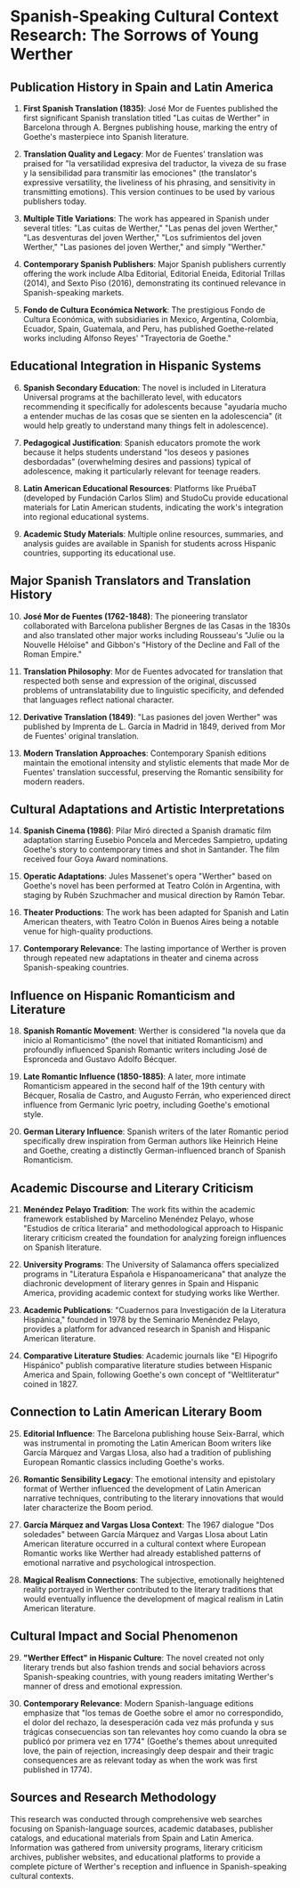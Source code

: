 # Spanish-Speaking Cultural Context Research: The Sorrows of Young Werther

## Publication History in Spain and Latin America

1. **First Spanish Translation (1835)**: José Mor de Fuentes published the first significant Spanish translation titled "Las cuitas de Werther" in Barcelona through A. Bergnes publishing house, marking the entry of Goethe's masterpiece into Spanish literature.

2. **Translation Quality and Legacy**: Mor de Fuentes' translation was praised for "la versatilidad expresiva del traductor, la viveza de su frase y la sensibilidad para transmitir las emociones" (the translator's expressive versatility, the liveliness of his phrasing, and sensitivity in transmitting emotions). This version continues to be used by various publishers today.

3. **Multiple Title Variations**: The work has appeared in Spanish under several titles: "Las cuitas de Werther," "Las penas del joven Werther," "Las desventuras del joven Werther," "Los sufrimientos del joven Werther," "Las pasiones del joven Werther," and simply "Werther."

4. **Contemporary Spanish Publishers**: Major Spanish publishers currently offering the work include Alba Editorial, Editorial Eneida, Editorial Trillas (2014), and Sexto Piso (2016), demonstrating its continued relevance in Spanish-speaking markets.

5. **Fondo de Cultura Económica Network**: The prestigious Fondo de Cultura Económica, with subsidiaries in Mexico, Argentina, Colombia, Ecuador, Spain, Guatemala, and Peru, has published Goethe-related works including Alfonso Reyes' "Trayectoria de Goethe."

## Educational Integration in Hispanic Systems

6. **Spanish Secondary Education**: The novel is included in Literatura Universal programs at the bachillerato level, with educators recommending it specifically for adolescents because "ayudaría mucho a entender muchas de las cosas que se sienten en la adolescencia" (it would help greatly to understand many things felt in adolescence).

7. **Pedagogical Justification**: Spanish educators promote the work because it helps students understand "los deseos y pasiones desbordadas" (overwhelming desires and passions) typical of adolescence, making it particularly relevant for teenage readers.

8. **Latin American Educational Resources**: Platforms like PruébaT (developed by Fundación Carlos Slim) and StudoCu provide educational materials for Latin American students, indicating the work's integration into regional educational systems.

9. **Academic Study Materials**: Multiple online resources, summaries, and analysis guides are available in Spanish for students across Hispanic countries, supporting its educational use.

## Major Spanish Translators and Translation History

10. **José Mor de Fuentes (1762-1848)**: The pioneering translator collaborated with Barcelona publisher Bergnes de las Casas in the 1830s and also translated other major works including Rousseau's "Julie ou la Nouvelle Héloïse" and Gibbon's "History of the Decline and Fall of the Roman Empire."

11. **Translation Philosophy**: Mor de Fuentes advocated for translation that respected both sense and expression of the original, discussed problems of untranslatability due to linguistic specificity, and defended that languages reflect national character.

12. **Derivative Translation (1849)**: "Las pasiones del joven Werther" was published by Imprenta de L. García in Madrid in 1849, derived from Mor de Fuentes' original translation.

13. **Modern Translation Approaches**: Contemporary Spanish editions maintain the emotional intensity and stylistic elements that made Mor de Fuentes' translation successful, preserving the Romantic sensibility for modern readers.

## Cultural Adaptations and Artistic Interpretations

14. **Spanish Cinema (1986)**: Pilar Miró directed a Spanish dramatic film adaptation starring Eusebio Poncela and Mercedes Sampietro, updating Goethe's story to contemporary times and shot in Santander. The film received four Goya Award nominations.

15. **Operatic Adaptations**: Jules Massenet's opera "Werther" based on Goethe's novel has been performed at Teatro Colón in Argentina, with staging by Rubén Szuchmacher and musical direction by Ramón Tebar.

16. **Theater Productions**: The work has been adapted for Spanish and Latin American theaters, with Teatro Colón in Buenos Aires being a notable venue for high-quality productions.

17. **Contemporary Relevance**: The lasting importance of Werther is proven through repeated new adaptations in theater and cinema across Spanish-speaking countries.

## Influence on Hispanic Romanticism and Literature

18. **Spanish Romantic Movement**: Werther is considered "la novela que da inicio al Romanticismo" (the novel that initiated Romanticism) and profoundly influenced Spanish Romantic writers including José de Espronceda and Gustavo Adolfo Bécquer.

19. **Late Romantic Influence (1850-1885)**: A later, more intimate Romanticism appeared in the second half of the 19th century with Bécquer, Rosalía de Castro, and Augusto Ferrán, who experienced direct influence from Germanic lyric poetry, including Goethe's emotional style.

20. **German Literary Influence**: Spanish writers of the later Romantic period specifically drew inspiration from German authors like Heinrich Heine and Goethe, creating a distinctly German-influenced branch of Spanish Romanticism.

## Academic Discourse and Literary Criticism

21. **Menéndez Pelayo Tradition**: The work fits within the academic framework established by Marcelino Menéndez Pelayo, whose "Estudios de crítica literaria" and methodological approach to Hispanic literary criticism created the foundation for analyzing foreign influences on Spanish literature.

22. **University Programs**: The University of Salamanca offers specialized programs in "Literatura Española e Hispanoamericana" that analyze the diachronic development of literary genres in Spain and Hispanic America, providing academic context for studying works like Werther.

23. **Academic Publications**: "Cuadernos para Investigación de la Literatura Hispánica," founded in 1978 by the Seminario Menéndez Pelayo, provides a platform for advanced research in Spanish and Hispanic American literature.

24. **Comparative Literature Studies**: Academic journals like "El Hipogrifo Hispánico" publish comparative literature studies between Hispanic America and Spain, following Goethe's own concept of "Weltliteratur" coined in 1827.

## Connection to Latin American Literary Boom

25. **Editorial Influence**: The Barcelona publishing house Seix-Barral, which was instrumental in promoting the Latin American Boom writers like García Márquez and Vargas Llosa, also had a tradition of publishing European Romantic classics including Goethe's works.

26. **Romantic Sensibility Legacy**: The emotional intensity and epistolary format of Werther influenced the development of Latin American narrative techniques, contributing to the literary innovations that would later characterize the Boom period.

27. **García Márquez and Vargas Llosa Context**: The 1967 dialogue "Dos soledades" between García Márquez and Vargas Llosa about Latin American literature occurred in a cultural context where European Romantic works like Werther had already established patterns of emotional narrative and psychological introspection.

28. **Magical Realism Connections**: The subjective, emotionally heightened reality portrayed in Werther contributed to the literary traditions that would eventually influence the development of magical realism in Latin American literature.

## Cultural Impact and Social Phenomenon

29. **"Werther Effect" in Hispanic Culture**: The novel created not only literary trends but also fashion trends and social behaviors across Spanish-speaking countries, with young readers imitating Werther's manner of dress and emotional expression.

30. **Contemporary Relevance**: Modern Spanish-language editions emphasize that "los temas de Goethe sobre el amor no correspondido, el dolor del rechazo, la desesperación cada vez más profunda y sus trágicas consecuencias son tan relevantes hoy como cuando la obra se publicó por primera vez en 1774" (Goethe's themes about unrequited love, the pain of rejection, increasingly deep despair and their tragic consequences are as relevant today as when the work was first published in 1774).

## Sources and Research Methodology

This research was conducted through comprehensive web searches focusing on Spanish-language sources, academic databases, publisher catalogs, and educational materials from Spain and Latin America. Information was gathered from university programs, literary criticism archives, publisher websites, and educational platforms to provide a complete picture of Werther's reception and influence in Spanish-speaking cultural contexts.